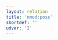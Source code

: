 ```yaml
---
layout: relation
title: 'nmod:poss'
shortdef: ''
udver: '2'
---
```

<!-- Interlanguage links updated Út zář 29 20:43:22 CEST 2020 -->
